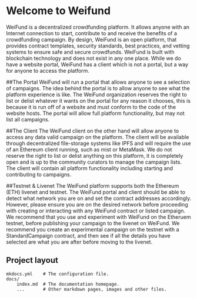 # Welcome to Weifund

WeiFund is a decentralized crowdfunding platform. It allows anyone with an Internet connection to start, contribute to and receive the benefits of a crowdfunding campaign. By design, WeiFund is an open platform, that provides contract templates, security standards, best practices, and vetting systems to ensure safe and secure crowdfunds. WeiFund is built with blockchain technology and does not exist in any one place. While we do have a website portal, WeiFund has a client which is not a portal, but a way for anyone to access the platform.

##The Portal
WeiFund will run a portal that allows anyone to see a selection of campaigns. The idea behind the portal is to allow anyone to see what the platform experience is like. The WeiFund organization reserves the right to list or delist whatever it wants on the portal for any reason it chooses, this is because it is run off of a website and must conform to the code of the website hosts. The portal will allow full platform functionality, but may not list all campaigns.

##The Client
The WeiFund client on the other hand will allow anyone to access any data valid campaign on the platform. The client will be available through decentralized file-storage systems like IPFS and will require the use of an Ethereum client running, such as mist or MetaMask. We do not reserve the right to list or delist anything on this platform, it is completely open and is up to the community curators to manage the campaign lists. The client will contain all platform functionality including starting and contributing to campaigns.

##Testnet & Livenet
The WeiFund platform supports both the Ethereum (ETH) livenet and testnet. The WeiFund portal and client should be able to detect what network you are on and set the contract addresses accordingly. However, please ensure you are on the desired network before proceeding with creating or interacting with any WeiFund contract or listed campaign. We recommend that you use and experiment with WeiFund on the Etheruem testnet, before publishing your campaign to the livenet on WeiFund. We recommend you create an experimental campaign on the testnet with a StandardCampaign contract, and then see if all the details you have selected are what you are after before moving to the livenet.

## Project layout

    mkdocs.yml    # The configuration file.
    docs/
        index.md  # The documentation homepage.
        ...       # Other markdown pages, images and other files.
